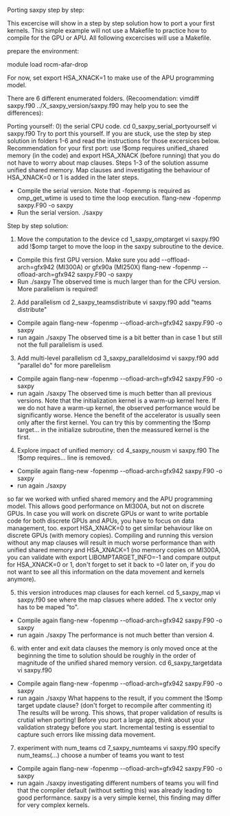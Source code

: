 Porting saxpy step by step:

This excercise will show in a step by step solution how to port a your first kernels. 
This simple example will not use a Makefile to practice how to compile for the GPU or APU. 
All following excercises will use a Makefile.

prepare the environment:

module load rocm-afar-drop

For now, set
export HSA_XNACK=1
to make use of the APU programming model.

There are 6 different enumerated folders. (Recoomendation: vimdiff saxpy.f90 ../X_saxpy_version/saxpy.f90 may help you to see the differences):

Porting yourself:
0) the serial CPU code.
cd 0_saxpy_serial_portyourself
vi saxpy.f90
 Try to port this yourself. If you are stuck, use the step by step solution in folders 1-6 and read the instructions for those excersices below. Recommendation for your first port: use !$omp requires unified_shared memory (in the code) and export HSA_XNACK (before running) that you do not have to worry about map clauses. Steps 1-3 of the solution assume unified shared memory. Map clauses and investigating the behaviour of HSA_XNACK=0 or 1 is added in the later steps.

- Compile the serial version. Note that -fopenmp is required as omp_get_wtime is used to time the loop execution.
flang-new -fopenmp saxpy.F90 -o saxpy
- Run the serial version.
./saxpy

Step by step solution:
1) Move the computation to the device
cd 1_saxpy_omptarget
vi saxpy.f90
add !$omp target to move the loop in the saxpy subroutine to the device.
- Compile this first GPU version. Make sure you add --offload-arch=gfx942 (MI300A) or gfx90a (MI250X)
flang-new -fopenmp --ofload-arch=gfx942 saxpy.F90 -o saxpy
- Run 
./saxpy
The observed time is much larger than for the CPU version. More parallelism is required!

2) Add parallelism 
cd 2_saxpy_teamsdistribute
vi saxpy.f90
add "teams distribute"
- Compile again
flang-new -fopenmp --ofload-arch=gfx942 saxpy.F90 -o saxpy
- run again
./saxpy
The observed time is a bit better than in case 1 but still not the full parallelism is used.

3) Add multi-level parallelism
cd 3_saxpy_paralleldosimd
vi saxpy.f90 
add "parallel do" for more parellelism
- Compile again
flang-new -fopenmp --ofload-arch=gfx942 saxpy.F90 -o saxpy
- run again
./saxpy
The observed time is much better than all previous versions.
Note that the initialization kernel is a warm-up kernel here. If we do not have a warm-up kernel, the observed performance would be significantly worse. Hence the benefit of the accelerator is usually seen only after the first kernel. You can try this by commenting the !$omp target... in the initialize subroutine, then the meassured kernel is the first.

4) Explore impact of unified memory:
cd 4_saxpy_nousm
vi saxpy.f90
The !$omp requires... line is removed.
- Compile again
flang-new -fopenmp --ofload-arch=gfx942 saxpy.F90 -o saxpy
- run again
./saxpy
 
so far we worked with unfied shared memory and the APU programming model. This allows good performance on MI300A, but not on discrete GPUs. In case you will work on discrete GPUs or want to write portable code for both discrete GPUs and APUs, you have to focus on data management, too.
export HSA_XNACK=0
to get similar behaviour like on discrete GPUs (with memory copies).
Compiling and running this version without any map clauses will result in much worse performance than with unified shared memory and HSA_XNACK=1 (no memory copies on MI300A, you can validate with export LIBOMPTARGET_INFO=-1 and compare output for HSA_XNACK=0 or 1, don't forget to set it back to =0 later on, if you do not want to see all this information on the data movement and kernels anymore).

5) this version introduces  map clauses for each kernel. 
cd 5_saxpy_map 
vi saxpy.f90
see where the map clasues where added. The x vector only has to be maped "to".
- Compile again
flang-new -fopenmp --ofload-arch=gfx942 saxpy.F90 -o saxpy
- run again
./saxpy
The performance is not much better than version 4.

6) with enter and exit data clauses the memory is only moved once at the beginning the time to solution should be roughly in the order of magnitude of the unified shared memory version. 
cd 6_saxpy_targetdata 
vi saxpy.f90
- Compile again
flang-new -fopenmp --ofload-arch=gfx942 saxpy.F90 -o saxpy
- run again
./saxpy
What happens to the result, if you comment the !$omp target update clause? (don't forget to recompile after commenting it)
The results will be wrong. This shows, that proper validation of results is crutial when porting! Before you port a large app, think about your validation strategy before you start. Incremental testing is essential to capture such errors like missing data movement.

7) experiment with num_teams
cd 7_saxpy_numteams
vi saxpy.f90
specify num_teams(...) choose a number of teams you want to test 
- Compile again
flang-new -fopenmp --ofload-arch=gfx942 saxpy.F90 -o saxpy
- run again
./saxpy
investigating different numbers of teams you will find that the compiler default (without setting this) was already leading to good performance. saxpy is a very simple kernel, this finding may differ for very complex kernels.

